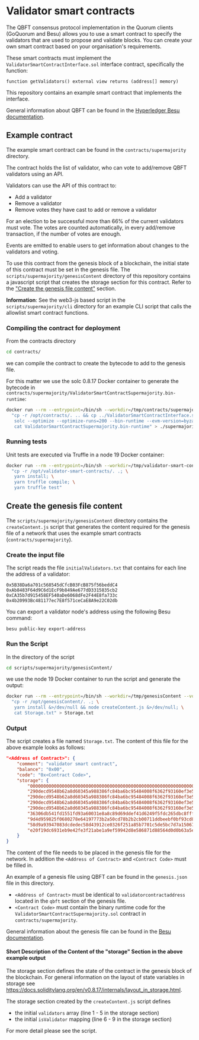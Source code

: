 # Validator smart contracts

The QBFT consensus protocol implementation in the Quorum clients (GoQuorum and Besu) allows you to use a smart
contract to specify the validators that are used to propose and validate blocks. You can create your own
smart contract based on your organisation's requirements.

These smart contracts must implement the `ValidatorSmartContractInterface.sol` interface contract, specifically the
function:

    function getValidators() external view returns (address[] memory)

This repository contains an example smart contract that implements the interface.

General information about QBFT can be found in the [Hyperledger Besu documentation](https://besu.hyperledger.org/en/stable/HowTo/Configure/Consensus-Protocols/QBFT/).

## Example contract

The example smart contract can be found in the `contracts/supermajority` directory.

The contract holds the list of validator, who can vote to add/remove QBFT validators using an API.

Validators can use the API of this contract to:

* Add a validator
* Remove a validator
* Remove votes they have cast to add or remove a validator

For an election to be successful more than 66% of the current validators must vote. The votes are counted automatically, in every add/remove transaction, if the number of votes are enough.

Events are emitted to enable users to get information about changes to the validators and voting.

To use this contract from the genesis block of a blockchain, the initial state of this contract
must be set in the genesis file. The `scripts/supermajority/genesisContent` directory of this
repository contains a javascript script that creates the storage section for this contract.
Refer to the ["Create the genesis file content"](#create-the-genesis-file-content) section.

**Information**: See the web3-js based script in the `scripts/supermajority/cli` directory for an example CLI script
that calls the allowlist smart contract functions.

### Compiling the contract for deployment

From the contracts directory

```sh
cd contracts/
```

we can compile the contract to create the bytecode to add to the genesis file.

For this matter we use the solc 0.8.17 Docker container to generate the bytecode in `contracts/supermajority/ValidatorSmartContractSupermajority.bin-runtime`:

```sh
docker run --rm --entrypoint=/bin/sh --workdir=/tmp/contracts/supermajority --volume=$PWD:/opt/contracts ethereum/solc:0.8.17-alpine -c \
  "cp -r /opt/contracts/. .. && cp ../ValidatorSmartContractInterface.sol .; \
   solc --optimize --optimize-runs=200 --bin-runtime --evm-version=byzantium --overwrite -o . ./ValidatorSmartContractSupermajority.sol &>/dev/null; \
   cat ValidatorSmartContractSupermajority.bin-runtime" > ./supermajority/ValidatorSmartContractSupermajority.bin-runtime
```

### Running tests

Unit tests are executed via Truffle in a node 19 Docker container:

```sh
docker run --rm --entrypoint=/bin/sh --workdir=/tmp/validator-smart-contracts --volume=$PWD:/opt/validator-smart-contracts node:19-alpine3.16 -c \
  "cp -r /opt/validator-smart-contracts/. .; \
   yarn install; \
   yarn truffle compile; \
   yarn truffle test"
```

## Create the genesis file content

The `scripts/supermajority/genesisContent` directory contains the `createContent.js` script that generates the content
required for the genesis file of a network that uses the example smart contracts (`contracts/supermajority`).

### Create the input file

The script reads the file `initialValidators.txt` that contains for each line the address of a validator:

    0x5B38Da6a701c568545dCfcB03FcB875f56beddC4
    0xAb8483F64d9C6d1EcF9b849Ae677dD3315835cb2
    0xCA35b7d915458EF540aDe6068dFe2F44E8fa733c
    0x4b20993Bc481177ec7E8f571ceCaE8A9e22C02db

You can export a validator node's address using the following Besu command:

    besu public-key export-address

### Run the Script

In the directory of the script

```sh
cd scripts/supermajority/genesisContent/
```

we use the node 19 Docker container to run the script and generate the output:

```sh
docker run --rm --entrypoint=/bin/sh --workdir=/tmp/genesisContent --volume=$PWD:/opt/genesisContent node:19-alpine3.16 -c \
  "cp -r /opt/genesisContent/. .; \
   yarn install &>/dev/null && node createContent.js &>/dev/null; \
   cat Storage.txt" > Storage.txt
```

### Output

The script creates a file named `Storage.txt`. The content of this file for the above example looks as follows:

```json
"<Address of Contract>": {
	"comment": "validator smart contract",
	"balance": "0x00",
	"code": "0x<Contract Code>",
	"storage": {
		"0000000000000000000000000000000000000000000000000000000000000000": "0000000000000000000000000000000000000000000000000000000000000004",
		"290decd9548b62a8d60345a988386fc84ba6bc95484008f6362f93160ef3e563": "0000000000000000000000005b38da6a701c568545dcfcb03fcb875f56beddc4",
		"290decd9548b62a8d60345a988386fc84ba6bc95484008f6362f93160ef3e564": "000000000000000000000000ab8483f64d9c6d1ecf9b849ae677dd3315835cb2",
		"290decd9548b62a8d60345a988386fc84ba6bc95484008f6362f93160ef3e565": "000000000000000000000000ca35b7d915458ef540ade6068dfe2f44e8fa733c",
		"290decd9548b62a8d60345a988386fc84ba6bc95484008f6362f93160ef3e566": "0000000000000000000000004b20993bc481177ec7e8f571cecae8a9e22c02db",
		"36306db541fd1551fd93a60031e8a8c89d69ddef41d6249f5fdc265dbc8fffa2": "0000000000000000000000000000000000000000000000000000000000000001",
		"9d4d959825f0680278e64197773b2a50cd78b2b2cb00711ddbeebf0bf93cd8a4": "0000000000000000000000000000000000000000000000000000000000000001",
		"58d9a93947083dcdedec58d43912ce0326f251a85b7701c5de5bc7d7a150676e": "0000000000000000000000000000000000000000000000000000000000000001",
		"e20f19dc6931eb9e42fe3f21abe1a9ef59942d8e586871d88564d0d0b63a5e5c": "0000000000000000000000000000000000000000000000000000000000000001"
	}
}
```

The content of the file needs to be placed in the genesis file for the network. In addition the `<Address of Contract>`
and `<Contract Code>` must be filled in.

An example of a genesis file using QBFT can be found in the `genesis.json` file in this directory.

* `<Address of Contract>` must be identical to `validatorcontractaddress` located in the `qbft` section of the genesis file.
* `<Contract Code>` must contain the binary runtime code for the `ValidatorSmartContractSupermajority.sol` contract in `contracts/supermajority`.

General information about the genesis file can be found in the [Besu documentation](https://besu.hyperledger.org/en/stable/Reference/Config-Items/).

#### Short Description of the Content of the "storage" Section in the above example output

The storage section defines the state of the contract in the genesis block of the blockchain.
For general information on the layout of state variables in storage see
https://docs.soliditylang.org/en/v0.8.17/internals/layout_in_storage.html.

The storage section created by the `createContent.js` script defines
* the initial `validators` array (line 1 - 5 in the storage section)
* the initial `isValidator` mapping (line 6 - 9 in the storage section)

For more detail please see the script.
